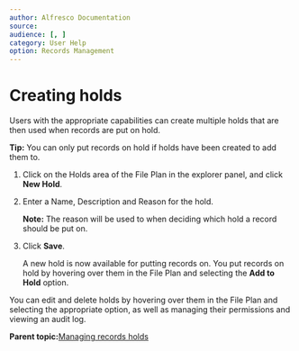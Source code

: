 ```yaml
---
author: Alfresco Documentation
source: 
audience: [, ]
category: User Help
option: Records Management
---
```


# Creating holds

Users with the appropriate capabilities can create multiple holds that are then used when records are put on hold.

**Tip:** You can only put records on hold if holds have been created to add them to.

1.  Click on the Holds area of the File Plan in the explorer panel, and click **New Hold**.

2.  Enter a Name, Description and Reason for the hold.

    **Note:** The reason will be used to when deciding which hold a record should be put on.

3.  Click **Save**.

    A new hold is now available for putting records on. You put records on hold by hovering over them in the File Plan and selecting the **Add to Hold** option.


You can edit and delete holds by hovering over them in the File Plan and selecting the appropriate option, as well as managing their permissions and viewing an audit log.

**Parent topic:**[Managing records holds](../concepts/rm-manage-holds.md)

